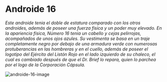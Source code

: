 # Androide 16

_Este androide tenia el doble de estatura comparado con los otros androides, además de poseer una fuerza física y un poder muy elevado. En la apariencia física, Número 16 tenia un cabello y cejas pelirrojas, acompañados de unos ojos azules. Su vestimenta se basa en un traje completamente negro por debajo de una armadura verde con numerosas protuberancias en las hombreras y en el cuello, además de poseer el logotipo del Ejército del Listón Rojo en el lado izquierdo de su chaleco, el cual es cambiado después de que el Dr. Brief lo repara, quien lo parchea por el logo de la Corporación Cápsula._

![androide-16-image](https://elcomercio.pe/resizer/2bkvuRDRjCFGCyCxSB_DcD3c3aQ=/620x0/smart/filters:format(jpeg):quality(75)/cloudfront-us-east-1.images.arcpublishing.com/elcomercio/BY33KUYFUVHCHP4ODUGDYELM4E.PNG)


